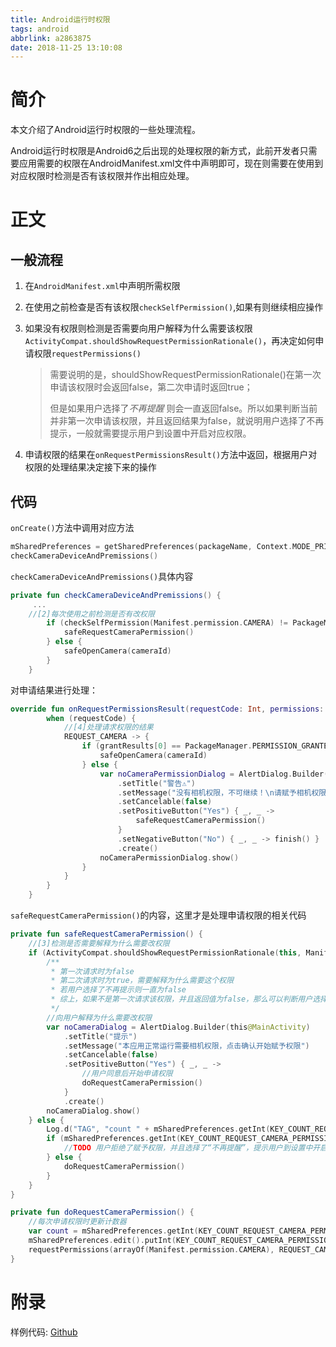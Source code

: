 ```yaml
---
title: Android运行时权限
tags: android
abbrlink: a2863875
date: 2018-11-25 13:10:08
---
```


# 简介

本文介绍了Android运行时权限的一些处理流程。

Android运行时权限是Android6之后出现的处理权限的新方式，此前开发者只需要应用需要的权限在AndroidManifest.xml文件中声明即可，现在则需要在使用到对应权限时检测是否有该权限并作出相应处理。

# 正文

## 一般流程

1. 在`AndroidManifest.xml`中声明所需权限

2. 在使用之前检查是否有该权限`checkSelfPermission()`,如果有则继续相应操作

3. 如果没有权限则检测是否需要向用户解释为什么需要该权限`ActivityCompat.shouldShowRequestPermissionRationale()`，再决定如何申请权限`requestPermissions()`

   > 需要说明的是，shouldShowRequestPermissionRationale()在第一次申请该权限时会返回false，第二次申请时返回true；
   >
   > 但是如果用户选择了*不再提醒* 则会一直返回false。所以如果判断当前并非第一次申请该权限，并且返回结果为false，就说明用户选择了不再提示，一般就需要提示用户到设置中开启对应权限。

4. 申请权限的结果在`onRequestPermissionsResult()`方法中返回，根据用户对权限的处理结果决定接下来的操作

## 代码

`onCreate()`方法中调用对应方法

```kotlin
mSharedPreferences = getSharedPreferences(packageName, Context.MODE_PRIVATE)
checkCameraDeviceAndPremissions()
```

`checkCameraDeviceAndPremissions()`具体内容

```kotlin
private fun checkCameraDeviceAndPremissions() {
     ...
    //[2]每次使用之前检测是否有改权限
        if (checkSelfPermission(Manifest.permission.CAMERA) != PackageManager.PERMISSION_GRANTED) {
            safeRequestCameraPermission()
        } else {
            safeOpenCamera(cameraId)
        }
    }
```

对申请结果进行处理：

```kotlin
override fun onRequestPermissionsResult(requestCode: Int, permissions: Array<out String>, grantResults: IntArray) {
        when (requestCode) {
            //[4]处理请求权限的结果
            REQUEST_CAMERA -> {
                if (grantResults[0] == PackageManager.PERMISSION_GRANTED) {
                    safeOpenCamera(cameraId)
                } else {
                    var noCameraPermissionDialog = AlertDialog.Builder(this@MainActivity)
                        .setTitle("警告⚠️")
                        .setMessage("没有相机权限，不可继续！\n请赋予相机权限")
                        .setCancelable(false)
                        .setPositiveButton("Yes") { _, _ ->
                            safeRequestCameraPermission()
                        }
                        .setNegativeButton("No") { _, _ -> finish() }
                        .create()
                    noCameraPermissionDialog.show()
                }
            }
        }
    }
```

`safeRequestCameraPermission()`的内容，这里才是处理申请权限的相关代码

```kotlin
private fun safeRequestCameraPermission() {
    //[3]检测是否需要解释为什么需要改权限
    if (ActivityCompat.shouldShowRequestPermissionRationale(this, Manifest.permission.CAMERA)) {
        /**
         * 第一次请求时为false
         * 第二次请求时为true，需要解释为什么需要这个权限
         * 若用户选择了不再提示则一直为false
         * 综上，如果不是第一次请求该权限，并且返回值为false，那么可以判断用户选择了不再提示
         */
        //向用户解释为什么需要改权限
        var noCameraDialog = AlertDialog.Builder(this@MainActivity)
            .setTitle("提示️")
            .setMessage("本应用正常运行需要相机权限，点击确认开始赋予权限")
            .setCancelable(false)
            .setPositiveButton("Yes") { _, _ ->
                //用户同意后开始申请权限
                doRequestCameraPermission()
            }
            .create()
        noCameraDialog.show()
    } else {
        Log.d("TAG", "count " + mSharedPreferences.getInt(KEY_COUNT_REQUEST_CAMERA_PERMISSION, 0))
        if (mSharedPreferences.getInt(KEY_COUNT_REQUEST_CAMERA_PERMISSION, 0) > 1) {
            //TODO 用户拒绝了赋予权限，并且选择了“不再提醒”，提示用户到设置中开启
        } else {
            doRequestCameraPermission()
        }
    }
}

private fun doRequestCameraPermission() {
    //每次申请权限时更新计数器
    var count = mSharedPreferences.getInt(KEY_COUNT_REQUEST_CAMERA_PERMISSION, 0) + 1
    mSharedPreferences.edit().putInt(KEY_COUNT_REQUEST_CAMERA_PERMISSION, count).apply()
    requestPermissions(arrayOf(Manifest.permission.CAMERA), REQUEST_CAMERA)
}
```



# 附录

样例代码: [Github](https://github.com/jixiaoyong/Notes-Files/commit/f41afa99c24cde1dab619462754435f2a2afc64e#diff-67ccb5e5c6c34760486a1071b23338a2)